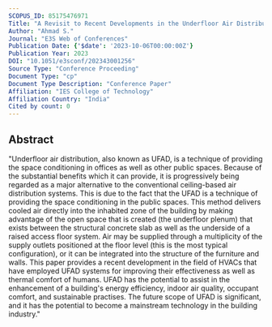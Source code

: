 ```yaml
---
SCOPUS_ID: 85175476971
Title: "A Revisit to Recent Developments in the Underfloor Air Distribution Systems"
Author: "Ahmad S."
Journal: "E3S Web of Conferences"
Publication Date: {'$date': '2023-10-06T00:00:00Z'}
Publication Year: 2023
DOI: "10.1051/e3sconf/202343001256"
Source Type: "Conference Proceeding"
Document Type: "cp"
Document Type Description: "Conference Paper"
Affiliation: "IES College of Technology"
Affiliation Country: "India"
Cited by count: 0
---
```


## Abstract
"Underfloor air distribution, also known as UFAD, is a technique of providing the space conditioning in offices as well as other public spaces. Because of the substantial benefits which it can provide, it is progressively being regarded as a major alternative to the conventional ceiling-based air distribution systems. This is due to the fact that the UFAD is a technique of providing the space conditioning in the public spaces. This method delivers cooled air directly into the inhabited zone of the building by making advantage of the open space that is created (the underfloor plenum) that exists between the structural concrete slab as well as the underside of a raised access floor system. Air may be supplied through a multiplicity of the supply outlets positioned at the floor level (this is the most typical configuration), or it can be integrated into the structure of the furniture and walls. This paper provides a recent development in the field of HVACs that have employed UFAD systems for improving their effectiveness as well as thermal comfort of humans. UFAD has the potential to assist in the enhancement of a building's energy efficiency, indoor air quality, occupant comfort, and sustainable practises. The future scope of UFAD is significant, and it has the potential to become a mainstream technology in the building industry."
